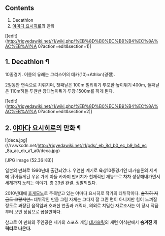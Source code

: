 ## Contents

    

1. Decathlon 
2. [야마다 요시히로](%EC%95%BC%EB%A7%88%EB%8B%A4%20%EC%9A%94%EC%8B%9C%ED%9E%88%EB%A1%9C.md)의 만화 

[[edit](http://rigvedawiki.net/r1/wiki.php/%EB%8D%B0%EC%B9%B4%EC%8A%AC%EB%A1%A
0?action=edit&section=1)]

## 1. Decathlon ¶

10종경기. 이름의 유래는 그리스어의 데카(10)+Athlon(경쟁).

  

2일동안 연속으로 치뤄지며, 첫째날은 100m·멀리뛰기·투포환·높이뛰기·400m, 둘째날은 110m허들·투원반·장대높이뛰기·투창·1500m를
하게 된다.

  

[[edit](http://rigvedawiki.net/r1/wiki.php/%EB%8D%B0%EC%B9%B4%EC%8A%AC%EB%A1%A
0?action=edit&section=2)]

## 2. [야마다 요시히로](%EC%95%BC%EB%A7%88%EB%8B%A4%20%EC%9A%94%EC%8B%9C%ED%9E%88%EB%A1%9C.md)의 만화 ¶

![deca.jpg](//rv.wkcdn.net/http://rigvedawiki.net/r1/pds/_eb_8d_b0_ec_b9_b4_ec
_8a_ac_eb_a1_a0/deca.jpg)

[JPG image (52.36 KB)]

  

일본의 만화로 1990년대 출간되었다. 우연한 계기로 육상10종경기인 데카슬론의 세계에 뛰어들게된 우유 가게 아들 카자미 만키치가 천재적인
재능으로 차차 성장해내가면서 세계까지 노리는 이야기. 총 23권 완결. 정발되었다.

  

2010년대에 [효게모노](%ED%9A%A8%EA%B2%8C%EB%AA%A8%EB%85%B8.md)로 주목받고 있는 야마다 요시히로
작가의 데뷔작이다. <del>솔직히 지금도 그렇지만..</del> 데뷔작인 만큼 그림 자체는 그다지 잘 그린 편이 아니지만 힘이 느껴질
정도로 과장된 움직임과 호쾌한 연출과 캐릭터, 의외로 치밀한 자료조사는 이 당시 작품부터 보인 장점으로 꼽을만하다.

  

참고로 이 만화의 주인공은 세가의 스포츠 게임 [데카슬릿](%EB%8D%B0%EC%B9%B4%EC%8A%AC%EB%A6%BF.md)의
새턴 이식판에서 **숨겨진 캐릭터로 나온다.**

